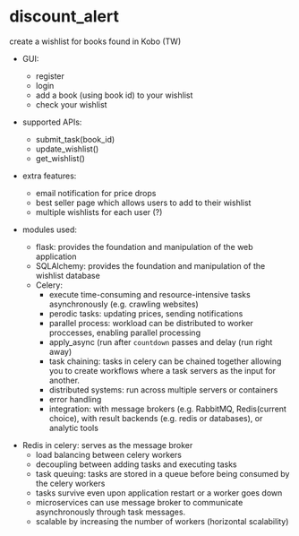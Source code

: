 # discount_alert
create a wishlist for books found in Kobo (TW)

- GUI:
  * register
  * login
  * add a book (using book id) to your wishlist
  * check your wishlist


- supported APIs:
  * submit_task(book_id)
  * update_wishlist()
  * get_wishlist()
- extra features:
  * email notification for price drops
  * best seller page which allows users to add to their wishlist
  * multiple wishlists for each user (?)


- modules used:
  * flask: provides the foundation and manipulation of the web application
  * SQLAlchemy: provides the foundation and manipulation of the wishlist database
  * Celery:
    - execute time-consuming and resource-intensive tasks asynchronously (e.g. crawling websites)
    -  perodic tasks: updating prices, sending notifications
    -  parallel process: workload can be distributed to worker proccesses, enabling parallel processing
    -  apply_async (run after `countdown` passes and delay (run right away)
    -  task chaining: tasks in celery can be chained together allowing you to create workflows where a task servers as the input for another.
    -  distributed systems: run across multiple servers or containers
    -  error handling
    -  integration: with message brokers (e.g. RabbitMQ, Redis(current choice), with result backends (e.g. redis or databases), or analytic tools
   
* Redis in celery: serves as the message broker
     - load balancing between celery workers
     - decoupling between adding tasks and executing tasks
     - task queuing: tasks are stored in a queue before being consumed by the celery workers
     - tasks survive even upon application restart or a worker goes down
     - microservices can use message broker to communicate asynchronously through task messages.
     - scalable by increasing the number of workers (horizontal scalability)
    
  




